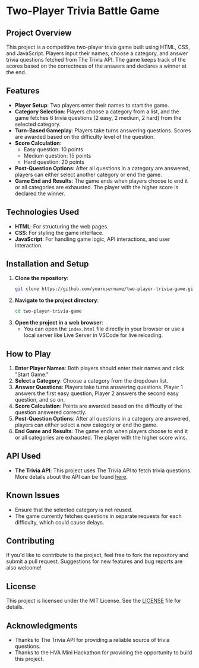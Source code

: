 # Two-Player Trivia Battle Game

## Project Overview

This project is a competitive two-player trivia game built using HTML, CSS, and JavaScript. Players input their names, choose a category, and answer trivia questions fetched from The Trivia API. The game keeps track of the scores based on the correctness of the answers and declares a winner at the end.

## Features

- **Player Setup**: Two players enter their names to start the game.
- **Category Selection**: Players choose a category from a list, and the game fetches 6 trivia questions (2 easy, 2 medium, 2 hard) from the selected category.
- **Turn-Based Gameplay**: Players take turns answering questions. Scores are awarded based on the difficulty level of the question.
- **Score Calculation**:
  - Easy question: 10 points
  - Medium question: 15 points
  - Hard question: 20 points
- **Post-Question Options**: After all questions in a category are answered, players can either select another category or end the game.
- **Game End and Results**: The game ends when players choose to end it or all categories are exhausted. The player with the higher score is declared the winner.

## Technologies Used

- **HTML**: For structuring the web pages.
- **CSS**: For styling the game interface.
- **JavaScript**: For handling game logic, API interactions, and user interaction.

## Installation and Setup

1. **Clone the repository**:
   ```bash
   git clone https://github.com/yourusername/two-player-trivia-game.git
   ```
2. **Navigate to the project directory**:
   ```bash
   cd two-player-trivia-game
   ```
3. **Open the project in a web browser**:
   - You can open the `index.html` file directly in your browser or use a local server like Live Server in VSCode for live reloading.

## How to Play

1. **Enter Player Names**: Both players should enter their names and click "Start Game."
2. **Select a Category**: Choose a category from the dropdown list.
3. **Answer Questions**: Players take turns answering questions. Player 1 answers the first easy question, Player 2 answers the second easy question, and so on.
4. **Score Calculation**: Points are awarded based on the difficulty of the question answered correctly.
5. **Post-Question Options**: After all questions in a category are answered, players can either select a new category or end the game.
6. **End Game and Results**: The game ends when players choose to end it or all categories are exhausted. The player with the higher score wins.

## API Used

- **The Trivia API**: This project uses The Trivia API to fetch trivia questions. More details about the API can be found [here](https://the-trivia-api.com/).

## Known Issues

- Ensure that the selected category is not reused.
- The game currently fetches questions in separate requests for each difficulty, which could cause delays.

## Contributing

If you'd like to contribute to the project, feel free to fork the repository and submit a pull request. Suggestions for new features and bug reports are also welcome!

## License

This project is licensed under the MIT License. See the [LICENSE](LICENSE) file for details.

## Acknowledgments

- Thanks to The Trivia API for providing a reliable source of trivia questions.
- Thanks to the HVA Mini Hackathon for providing the opportunity to build this project.
